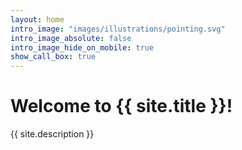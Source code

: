 ```yaml
---
layout: home
intro_image: "images/illustrations/pointing.svg"
intro_image_absolute: false
intro_image_hide_on_mobile: true
show_call_box: true
---
```


# Welcome to {{ site.title }}!

{{ site.description }}
